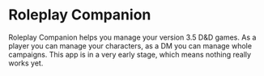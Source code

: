 # Roleplay Companion
Roleplay Companion helps you manage your version 3.5 D&amp;D games. As a player you can manage your characters, as a DM you can manage whole campaigns. This app is in a very early stage, which means nothing really works yet.
